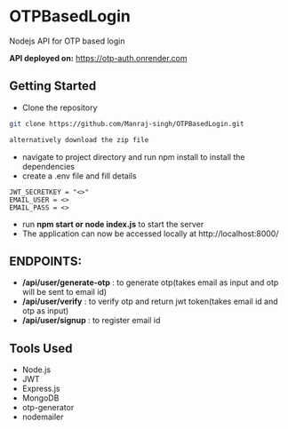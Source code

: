 
# OTPBasedLogin
Nodejs API for OTP based login

**API deployed on:** https://otp-auth.onrender.com
## Getting Started


- Clone the repository
```bash
git clone https://github.com/Manraj-singh/OTPBasedLogin.git

alternatively download the zip file
```

- navigate to project directory and run npm install to install the dependencies
- create a .env file and fill details
 ```MONGO_URI = "<>"
JWT_SECRETKEY = "<>"
EMAIL_USER = <>
EMAIL_PASS = <>
```

- run **npm start or node index.js** to start the server
- The application can now be accessed locally at http://localhost:8000/


## ENDPOINTS:
-  **/api/user/generate-otp** : to generate otp(takes email as input  and otp will be sent to email id)  
- **/api/user/verify** : to verify otp and return jwt token(takes email id and otp as input)
-  **/api/user/signup** : to register email id

## Tools Used
- Node.js
- JWT
- Express.js
- MongoDB
- otp-generator
- nodemailer










